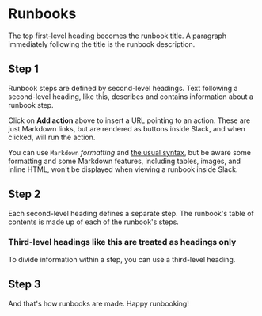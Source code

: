 # Runbooks

The top first-level heading becomes the runbook title. A paragraph immediately following the title is the runbook description.

## Step 1

Runbook steps are defined by second-level headings. Text following a second-level heading, like this, describes and contains information about a runbook step.

Click on **Add action** above to insert a URL pointing to an action. These are just Markdown links, but are rendered as buttons inside Slack, and when clicked, will run the action.

You can use `Markdown` *formatting* and [the usual syntax](https://github.com/adam-p/markdown-here/wiki/Markdown-Cheatsheet), but be aware some formatting and some Markdown features, including tables, images, and inline HTML, won't be displayed when viewing a runbook inside Slack.

## Step 2

Each second-level heading defines a separate step. The runbook's table of contents is made up of each of the runbook's steps.

### Third-level headings like this are treated as headings only

To divide information within a step, you can use a third-level heading.

## Step 3

And that's how runbooks are made. Happy runbooking!